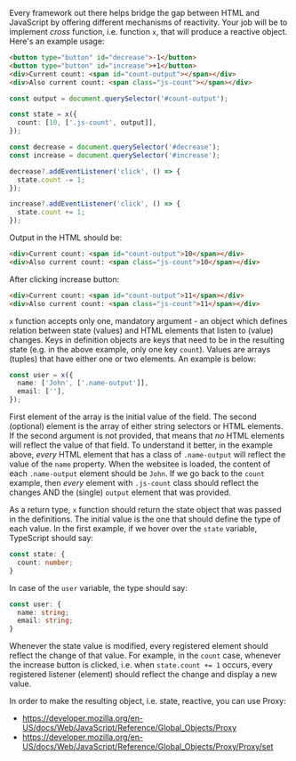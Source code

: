 Every framework out there helps bridge the gap between HTML and JavaScript by offering different mechanisms of reactivity. Your job will be to implement _cross_ function, i.e. function `x`, that will produce a reactive object. Here's an example usage:

```html
<button type="button" id="decrease">-1</button>
<button type="button" id="increase">+1</button>
<div>Current count: <span id="count-output"></span></div>
<div>Also current count: <span class="js-count"></span></div>
```

```ts
const output = document.querySelector('#count-output');

const state = x({
  count: [10, ['.js-count', output]],
});

const decrease = document.querySelector('#decrease');
const increase = document.querySelector('#increase');

decrease?.addEventListener('click', () => {
  state.count -= 1;
});

increase?.addEventListener('click', () => {
  state.count += 1;
});
```

Output in the HTML should be:

```html
<div>Current count: <span id="count-output">10</span></div>
<div>Also current count: <span class="js-count">10</span></div>
```

After clicking increase button:

```html
<div>Current count: <span id="count-output">11</span></div>
<div>Also current count: <span class="js-count">11</span></div>
```

`x` function accepts only one, mandatory argument - an object which defines relation between state (values) and HTML elements that listen to (value) changes. Keys in definition objects are keys that need to be in the resulting state (e.g. in the above example, only one key `count`). Values are arrays (tuples) that have either one or two elements. An example is below:

```ts
const user = x({
  name: ['John', ['.name-output']],
  email: [''],
});
```

First element of the array is the initial value of the field. The second (optional) element is the array of either string selectors or HTML elements. If the second argument is not provided, that means that _no_ HTML elements will reflect the value of that field. To understand it better, in the example above, _every_ HTML element that has a class of `.name-output` will reflect the value of the `name` property. When the websitee is loaded, the content of each `.name-output` element should be `John`. If we go back to the `count` example, then _every_ element with `.js-count` class should reflect the changes AND the (single) `output` element that was provided.

As a return type, `x` function should return the state object that was passed in the definitions. The initial value is the one that should define the type of each value. In the first example, if we hover over the `state` variable, TypeScript should say:

```ts
const state: {
  count: number;
}
```

In case of the `user` variable, the type should say:

```ts
const user: {
  name: string;
  email: string;
}
```

Whenever the state value is modified, every registered element should reflect the change of that value. For example, in the `count` case, whenever the increase button is clicked, i.e. when `state.count += 1` occurs, every registered listener (element) should reflect the change and display a new value.

In order to make the resulting object, i.e. state, reactive, you can use Proxy:
- https://developer.mozilla.org/en-US/docs/Web/JavaScript/Reference/Global_Objects/Proxy
- https://developer.mozilla.org/en-US/docs/Web/JavaScript/Reference/Global_Objects/Proxy/Proxy/set